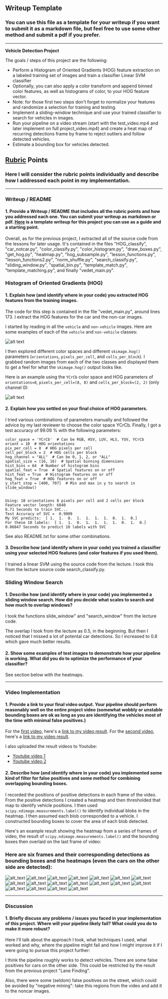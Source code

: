 ## Writeup Template
### You can use this file as a template for your writeup if you want to submit it as a markdown file, but feel free to use some other method and submit a pdf if you prefer.

---

**Vehicle Detection Project**

The goals / steps of this project are the following:

* Perform a Histogram of Oriented Gradients (HOG) feature extraction on a labeled training set of images and train a classifier Linear SVM classifier
* Optionally, you can also apply a color transform and append binned color features, as well as histograms of color, to your HOG feature vector. 
* Note: for those first two steps don't forget to normalize your features and randomize a selection for training and testing.
* Implement a sliding-window technique and use your trained classifier to search for vehicles in images.
* Run your pipeline on a video stream (start with the test_video.mp4 and later implement on full project_video.mp4) and create a heat map of recurring detections frame by frame to reject outliers and follow detected vehicles.
* Estimate a bounding box for vehicles detected.

[//]: # (Image References)
[reportimage01]: ./report_images/figure01.png
[reportimage02]: ./report_images/figure02.png

[test01]: ./test_images/test1.jpg
[reportcandtest01]: ./report_images/candidate_test1.png
[reportheattest01]: ./report_images/heatmap_test1.png
[test02]: ./test_images/test2.jpg
[reportcandtest02]: ./report_images/candidate_test2.png
[reportheattest02]: ./report_images/heatmap_test2.png
[test03]: ./test_images/test3.jpg
[reportcandtest03]: ./report_images/candidate_test3.png
[reportheattest03]: ./report_images/heatmap_test3.png
[test04]: ./test_images/test4.jpg
[reportcandtest04]: ./report_images/candidate_test4.png
[reportheattest04]: ./report_images/heatmap_test4.png
[test05]: ./test_images/test5.jpg
[reportcandtest05]: ./report_images/candidate_test5.png
[reportheattest05]: ./report_images/heatmap_test5.png
[test06]: ./test_images/test6.jpg
[reportcandtest06]: ./report_images/candidate_test6.png
[reportheattest06]: ./report_images/heatmap_test6.png



[image1]: ./examples/car_not_car.png
[image2]: ./examples/HOG_example.jpg
[image3]: ./examples/sliding_windows.jpg
[image4]: ./examples/sliding_window.jpg
[image5]: ./examples/bboxes_and_heat.png
[image6]: ./examples/labels_map.png
[image7]: ./examples/output_bboxes.png
[video1]: ./project_video.mp4

## [Rubric](https://review.udacity.com/#!/rubrics/513/view) Points
### Here I will consider the rubric points individually and describe how I addressed each point in my implementation.  

---
### Writeup / README

#### 1. Provide a Writeup / README that includes all the rubric points and how you addressed each one.  You can submit your writeup as markdown or pdf.  [Here](https://github.com/udacity/CarND-Vehicle-Detection/blob/master/writeup_template.md) is a template writeup for this project you can use as a guide and a starting point.  

Overall, as for the previous project, I extracted all of the source code from the lessons for later usage. It's contained in the files
"HOG_classify", "car_notcar.py", "color_classify.py", "color_histogram.py", "draw_boxes.py", "get_hog.py", "heatmap.py",
"hog_subsample.py", "lesson_functions.py", "lesson_functions2.py", "norm_shuffle.py", "search_classify.py",
"sliding_window.py", "spatial_bin.py", "template_match.py", "template_matching.py", and finally "vedet_main.py".

 
### Histogram of Oriented Gradients (HOG)

#### 1. Explain how (and identify where in your code) you extracted HOG features from the training images.

The code for this step is contained in the file "vedet_main.py", around lines 173. I extract the HOG features for the car and the non-car images.  

I started by reading in all the `vehicle` and `non-vehicle` images.  Here are some examples of each of the `vehicle` and `non-vehicle` classes:



![alt text][reportimage01]

I then explored different color spaces and different `skimage.hog()` parameters (`orientations`, `pixels_per_cell`, and `cells_per_block`).  I grabbed random images from each of the two classes and displayed them to get a feel for what the `skimage.hog()` output looks like.

Here is an example using the `YCrCb` color space and HOG parameters of `orientations=8`, `pixels_per_cell=(8, 8)` and `cells_per_block=(2, 2)` (only channel 0):

![alt text][reportimage02]

#### 2. Explain how you settled on your final choice of HOG parameters.

I tried various combinations of parameters manually and followed the advice by my last reviewer to choose the color space YCrCb.
Finally, I got a test accuracy of 99.09 % with the following parameters:

```
color_space = 'YCrCb'  # Can be RGB, HSV, LUV, HLS, YUV, YCrCb
orient = 10  # HOG orientations
pix_per_cell = 8  # HOG pixels per cell
cell_per_block = 2  # HOG cells per block
hog_channel = "ALL"  # Can be 0, 1, 2, or "ALL"
spatial_size = (16, 16)  # Spatial binning dimensions
hist_bins = 64  # Number of histogram bins
spatial_feat = True  # Spatial features on or off
hist_feat = True  # Histogram features on or off
hog_feat = True  # HOG features on or off
y_start_stop = [400, 707]  # Min and max in y to search in slide_window()


Using: 10 orientations 8 pixels per cell and 2 cells per block
Feature vector length: 6840
6.71 Seconds to train SVC...
Test Accuracy of SVC =  0.9909
My SVC predicts:  [ 1.  1.  0.  1.  1.  1.  1.  0.  1.  0.]
For these 10 labels:  [ 1.  1.  0.  1.  1.  1.  1.  0.  1.  0.]
0.06847 Seconds to predict 10 labels with SVC
```

See also README.txt for some other combinations.

#### 3. Describe how (and identify where in your code) you trained a classifier using your selected HOG features (and color features if you used them).

I trained a linear SVM using the source code from the lecture. I took this from the lecture source code search_classify.py.

### Sliding Window Search

#### 1. Describe how (and identify where in your code) you implemented a sliding window search.  How did you decide what scales to search and how much to overlap windows?

I took the functions slide_window" and "search_window" from the lecture code.

The overlap I took from the lecture as 0.5, in the beginning. But then I noticed that I missed a lot of potental car detections. So I increased to 0.8 which gave much better results.

#### 2. Show some examples of test images to demonstrate how your pipeline is working.  What did you do to optimize the performance of your classifier?

See section below with the heatmaps.

---

### Video Implementation

#### 1. Provide a link to your final video output.  Your pipeline should perform reasonably well on the entire project video (somewhat wobbly or unstable bounding boxes are ok as long as you are identifying the vehicles most of the time with minimal false positives.)
For the  [first video](./test_video.mp4), here's a [link to my video result](./output_videos/test_video_output.mp4).
For the  [second video](./project_video.mp4), here's a [link to my video result](./output_videos/project_video_output.mp4).

I also uploaded the result videos to Youtube:
- [Youtube video 1](https://youtu.be/llx6qXGSfsM) 
- [Youtube video 2](https://youtu.be/llx6qXGSfsM) 


#### 2. Describe how (and identify where in your code) you implemented some kind of filter for false positives and some method for combining overlapping bounding boxes.

I recorded the positions of positive detections in each frame of the video.  From the positive detections I created a heatmap and then thresholded that map to identify vehicle positions.  I then used `scipy.ndimage.measurements.label()` to identify individual blobs in the heatmap.  I then assumed each blob corresponded to a vehicle.  I constructed bounding boxes to cover the area of each blob detected.  

Here's an example result showing the heatmap from a series of frames of video, the result of `scipy.ndimage.measurements.label()` and the bounding boxes then overlaid on the last frame of video:

### Here are six frames and their corresponding detections as bounding boxes and the heatmaps (even the cars on the other side are detected):

![alt_text][test01]
![alt_text][reportcandtest01]
![alt_text][reportheattest01]
![alt_text][test02]
![alt_text][reportcandtest02]
![alt_text][reportheattest02]
![alt_text][test03]
![alt_text][reportcandtest03]
![alt_text][reportheattest03]
![alt_text][test04]
![alt_text][reportcandtest04]
![alt_text][reportheattest04]
![alt_text][test05]
![alt_text][reportcandtest05]
![alt_text][reportheattest05]
![alt_text][test06]
![alt_text][reportcandtest06]
![alt_text][reportheattest06]



---

### Discussion

#### 1. Briefly discuss any problems / issues you faced in your implementation of this project.  Where will your pipeline likely fail?  What could you do to make it more robust?

Here I'll talk about the approach I took, what techniques I used, what worked and why, where the pipeline might fail and how I might improve it if I were going to pursue this project further:

I think the pipeline roughly works to detect vehicles. There are some false positives for cars on the other side.
This could be restricted by the result from the previous project "Lane Finding".

Also, there were some (seldom) false positives on the street, which could be avoided by "negative mining": take this regions from the video and add it to the noncar images.

